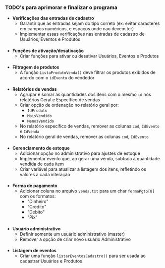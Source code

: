### TODO's para aprimorar e finalizar o programa

- **Verificações das entradas de cadastro**
    - Garantir que as entradas sejam do tipo correto (ex: evitar caracteres em campos numéricos, e espaços onde nao devem ter)
    - Implementar essas verificações nas entradas de cadastro de Usuários, Eventos e Produtos

####

- **Funções de ativação/desativação**
    - Criar funções para ativar ou desativar Usuários, Eventos e Produtos

####

- **Filtragem de produtos**
    - A função `ListaProdutoVenda()` deve filtrar os produtos exibidos de acordo com o `idEvento` do vendedor

####

- **Relatórios de vendas**
    - Agrupar e somar as quantidades dos itens com o mesmo `id` nos relatórios Geral e Específico de vendas
    - Criar opção de ordenação no relatório geral por:
        - `IdProduto`
        - `MaisVendido`
        - `MenosVendido`
    - No relatório específico de vendas, remover as colunas `cod`, `IdEvento` e `IdVenda`
    - No relatório geral de vendas, remover as colunas `cod`, `IdEvento`

####

- **Gerenciamento de estoque**
    - Adicionar opção no administrativo para ajustes de estoque
    - Implementar evento que, ao gerar uma venda, subtraia a quantidade vendida de cada item
    - Criar variável para atualizar a listagem dos itens, refletindo os valores a cada interação

####

- **Forma de pagamento**
    - Adicionar coluna no arquivo `venda.txt` para um char `formaPgto[8]` com os formatos:
        - "Dinheiro"
        - "Credito"
        - "Debito"
        - "Pix"

####

- **Usuário administrativo**
    - Definir somente um usuário administrativo (master)
    - Remover a opção de criar novo usuário Administrativo

####

- **Listagem de eventos**
    - Criar uma função `listarEventosCadastro()` para ser usada ao cadastrar Usuários e Produtos
